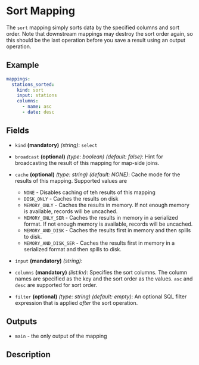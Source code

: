 
# Sort Mapping
The `sort` mapping simply sorts data by the specified columns and sort order. Note that 
downstream mappings may destroy the sort order again, so this should be the last operation
before you save a result using an output operation.

## Example
```yaml
mappings:
  stations_sorted:
    kind: sort
    input: stations
    columns:
      - name: asc
      - date: desc
```

## Fields
* `kind` **(mandatory)** *(string)*: `select`

* `broadcast` **(optional)** *(type: boolean)* *(default: false)*: 
Hint for broadcasting the result of this mapping for map-side joins.

* `cache` **(optional)** *(type: string)* *(default: NONE)*:
Cache mode for the results of this mapping. Supported values are
  * `NONE` - Disables caching of teh results of this mapping
  * `DISK_ONLY` - Caches the results on disk
  * `MEMORY_ONLY` - Caches the results in memory. If not enough memory is available, records will be uncached.
  * `MEMORY_ONLY_SER` - Caches the results in memory in a serialized format. If not enough memory is available, records will be uncached.
  * `MEMORY_AND_DISK` - Caches the results first in memory and then spills to disk.
  * `MEMORY_AND_DISK_SER` - Caches the results first in memory in a serialized format and then spills to disk.

* `input` **(mandatory)** *(string)*:

* `columns` **(mandatory)** *(list:kv)*: 
Specifies the sort columns. The column names are specified as the key and the sort order as
the values. `asc` and `desc` are supported for sort order. 

* `filter` **(optional)** *(type: string)* *(default: empty)*:
An optional SQL filter expression that is applied *after* the sort operation.


## Outputs
* `main` - the only output of the mapping


## Description

